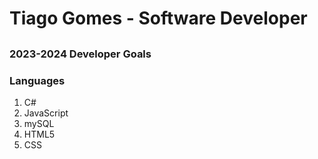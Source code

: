 # Tiago Gomes - Software Developer
## 
### **2023-2024 Developer Goals**



### **Languages**
1. C#
2. JavaScript
3. mySQL
4. HTML5
5. CSS


